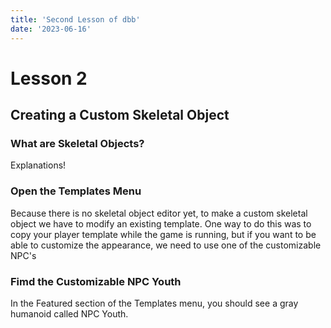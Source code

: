 ```yaml
---
title: 'Second Lesson of dbb'
date: '2023-06-16'
---
```


# Lesson 2

## Creating a Custom Skeletal Object

### What are Skeletal Objects?

Explanations!

### Open the Templates Menu

Because there is no skeletal object editor yet, to make a custom skeletal object we have to modify an existing template. One way to do this was to copy your player template while the game is running, but if you want to be able to customize the appearance, we need to use one of the customizable NPC's

### Fimd the Customizable NPC Youth

In the Featured section of the Templates menu, you should see a gray humanoid called NPC Youth.